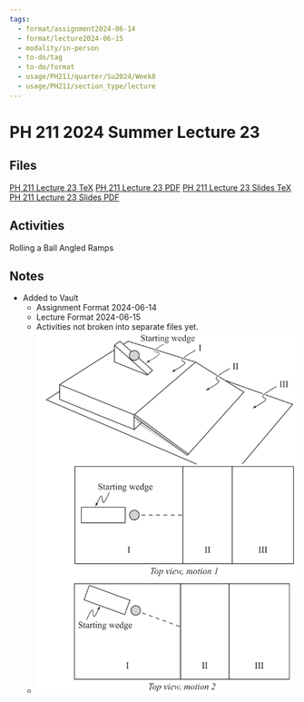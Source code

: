 ```yaml
---
tags:
  - format/assignment2024-06-14
  - format/lecture2024-06-15
  - modality/in-person
  - to-do/tag
  - to-do/format
  - usage/PH211/quarter/Su2024/Week8
  - usage/PH211/section_type/lecture
---
```

# PH 211 2024 Summer Lecture 23
## Files
[PH 211 Lecture 23 TeX](PH_211_Lecture_23.tex)
[PH 211 Lecture 23 PDF](PH_211_Lecture_23.pdf)
[PH 211 Lecture 23 Slides TeX](PH_211_Lecture_23_Slides.tex)
[PH 211 Lecture 23 Slides PDF](PH_211_Lecture_23_Slides.pdf)
## Activities
Rolling a Ball
Angled Ramps
## Notes
* Added to Vault
	* Assignment Format 2024-06-14
	* Lecture Format 2024-06-15
	* Activities not broken into separate files yet.
	* ![Rolling a Ball](WedgeRamp.png)